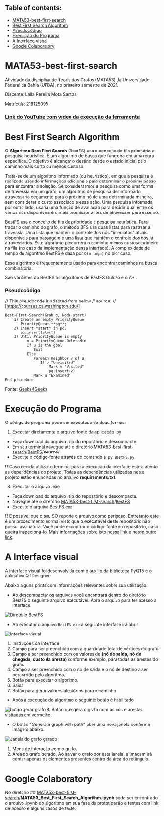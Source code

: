 ## Table of contents:
 - [MATA53-best-first-search](#mata53-best-first-search)
 - [Best First Search Algorithm](#best-first-search-algorithm)
 - [Pseudocódigo](#pseudoc%C3%B3digo)
 - [Execução do Programa](#execu%C3%A7%C3%A3o-do-programa)
 - [A Interface visual](#a-interface-visual)
 - [Google Colaboratory](#google-colaboratory)

# MATA53-best-first-search
Atividade da disciplina de Teoria dos Grafos (MATA53) da Universidade Federal da Bahia (UFBA), no primeiro semestre de 2021.

Discente: Laila Pereira Mota Santos

Matrícula: 218125095

### [**Link do YouTube com vídeo da execução da ferramenta**](https://youtu.be/-y9TMlJux5U)

# Best First Search Algorithm

O **Algoritmo Best First Search** (BestFS) usa o conceito de fila prioritária e pesquisa heurística. É um algoritmo de busca que funciona em uma regra específica. O objetivo é alcançar o destino desde o estado inicial pelo caminho mais curto ou menos custoso.

Trata-se de um algoritmo informado (ou heurístico), em que a pesquisa é realizada usando informações adicionais para determinar o próximo passo para encontrar a solução. Se considerarmos a pesquisa como uma forma de travessia em um grafo, um algoritmo de pesquisa desinformado atravessaria cegamente para o próximo nó de uma determinada maneira, sem considerar o custo associado a essa ação. Uma pesquisa informada por outro lado, usaria uma função de avaliação para decidir qual entre os vários nós disponíveis é o mais promissor antes de atravessar para esse nó.

BestFS usa o conceito de fila de prioridade e pesquisa heurística. Para traçar o caminho do grafo, o método BFS usa duas listas para rastrear a travessia. Uma lista que mantém o controle dos nós "imediatos" atuais disponíveis para passagem e uma lista que mantém o controle dos nós já atravessados.
Este algoritmo percorrerá o caminho menos custoso primeiro na fila (no caso da implementação dessa interface). A complexidade de tempo do algoritmo BestFS é dada por `O(n logn)` no pior caso. 

Esse algoritmo é frequentemente usado para encontrar caminhos na busca combinatória. 

São variantes do BestFS os algoritmos de BestFS Guloso e o A* .

### Pseudocódigo
// This pseudocode is adapted from below 
// source:
// [https://courses.cs.washington.edu/]

    Best-First-Search(Grah g, Node start)
        1) Create an empty PriorityQueue
           PriorityQueue **pq**;
        2) Insert "start" in pq.
           pq.insert(start)
        3) Until PriorityQueue is empty
              u = PriorityQueue.DeleteMin
              If u is the goal
                 Exit
              Else
                 Foreach neighbor v of u
                    If v "Unvisited"
                        Mark v "Visited"                    
                        pq.insert(v)
                 Mark u "Examined"                    
    End procedure
Fonte: [Geeks4Geeks](https://www.geeksforgeeks.org/best-first-search-informed-search/)

# Execução do Programa
O código de programa pode ser executado de duas formas:
 1. Executar diretamente o arquivo fonte da aplicação .py
 - Faça download do arquivo .zip do repositório e descompacte.
 - Em seu terminal navegue até o diretório [MATA53-best-first-search](https://github.com/lailamt/MATA53-best-first-search)/[BestFS](https://github.com/lailamt/MATA53-best-first-search/tree/main/BestFS)/**source**/
 - Execute o código-fonte através do comando `$ py BestFS.py`
 
 **!!** Caso decida utilizar o terminal para a execução da interface esteja atento as dependências do projeto. Todas as dependências utilizadas neste projeto estão enunciadas no arquivo **requirements.txt**.

 3. Executar o arquivo .exe
- Faça download do arquivo .zip do repositório e descompacte.
- Navegue até o diretório [MATA53-best-first-search](https://github.com/lailamt/MATA53-best-first-search)/[BestFS](https://github.com/lailamt/MATA53-best-first-search/tree/main/BestFS)
- Execute o arquivo BestFS.exe

**!!** É possível que o seu SO reporte o arquivo como perigoso. Entretanto este é um procedimento normal visto que o executável deste repositório não possui assinatura. Você pode encontrar o código-fonte no repositório, caso queira inspecioná-lo. Mais informações sobre isto [nesse link](https://stackoverflow.com/questions/43777106/program-made-with-pyinstaller-now-seen-as-a-trojan-horse-by-avg) e [nesse outro link](https://www.defcon-lab.org/se-python-entao-virus/).

# A Interface visual
A interface visual foi desenvolvida com o auxílio da biblioteca PyQT5 e o aplicativo QTDesigner.

Abaixo alguns prints com informações relevantes sobre sua utilização.
- Ao descompactar os arquivos você encontrará dentro do diretório BestFS o seguinte arquivo executável. Abra o arquivo para ter acesso a interface.

![Diretório BestFS](https://i.ibb.co/Kq79sgs/arvore-dir.png)
- Ao executar o arquivo `BestFS.exe` a seguinte interface irá abrir

![Interface visual](https://i.ibb.co/mG7rX7g/application.png)
1. Instruções da interface
2. Campo para ser preenchido com a quantidade total de vértices do grafo
3. Campo a ser preenchido com os valores de **(nó de saída, nó de chegada, custo da aresta)** conforme exemplo, para todas as arestas do grafo.
4. Campo a ser preenchido com o nó de saída e o nó de destino a ser percorrido pelo algoritmo.
5. Botão para executar o algoritmo.
6. Saída
7. Botão para gerar valores aleatórios para o caminho.
- Após a execução do algoritmo o seguinte botão é habilitado

![botão gerar grafo](https://i.ibb.co/KzH62gP/application2.png)
8. Botão que gera o grafo com os nós e arestas visitadas em vermelho.
- O botão "Generate graph with path" abre uma nova janela conforme imagem abaixo.

![Janela do grafo gerado](https://i.ibb.co/7SxTJ0W/graph.png)
1. Menu de interação com o grafo.
2. Área do grafo gerado. Ao salvar o grafo por esta janela, a imagem irá conter apenas os elementos presentes dentro da área do retângulo. 

# Google Colaboratory
No diretório ## [MATA53-best-first-search](https://github.com/lailamt/MATA53-best-first-search)/**MATA53_Best_First_Search_Algorithm.ipynb** pode ser encontrado o arquivo .ipynb do algoritmo em sua fase de prototipação e testes com link de acesso e alguns casos de teste.
